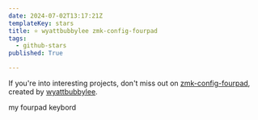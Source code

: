 ```yaml
---
date: 2024-07-02T13:17:21Z
templateKey: stars
title: ⭐ wyattbubbylee zmk-config-fourpad
tags:
  - github-stars
published: True

---
```


If you're into interesting projects, don't miss out on [zmk-config-fourpad](https://github.com/wyattbubbylee/zmk-config-fourpad), created by [wyattbubbylee](https://github.com/wyattbubbylee).

my fourpad keybord
